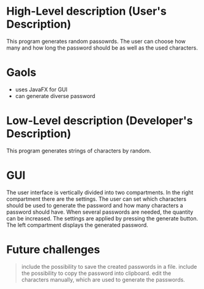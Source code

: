 High-Level description (User's Description)
===========================================
This program generates random passowrds. The user can choose how many and how long the password should be as well as the used characters.

Gaols
======
- uses JavaFX for GUI
- can generate diverse password

Low-Level description (Developer's Description)
===============================================

This program generates strings of characters by random. 


GUI
====
The user interface is vertically divided into two compartments. In the right compartment there are the settings. The user can set which characters should be used to generate the password and how many characters a password should have. When several passwords are needed, the quantity can be increased. The settings are applied by pressing the generate button. The left compartment displays the generated password.

Future challenges
============
> include the possibility to save the created passwords in a file.
> include the possibility to copy the password into clipboard.
> edit the characters manually, which are used to generate the passwords.
